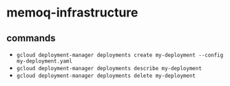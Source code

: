 # memoq-infrastructure

## commands
- `gcloud deployment-manager deployments create my-deployment --config my-deployment.yaml`
- `gcloud deployment-manager deployments describe my-deployment`
- `gcloud deployment-manager deployments delete my-deployment`
